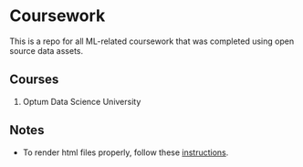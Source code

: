# Coursework
This is a repo for all ML-related coursework that was completed using open source data assets.
## Courses
1. Optum Data Science University
## Notes
- To render html files properly, follow these [instructions](https://stackoverflow.com/questions/8446218/how-to-see-an-html-page-on-github-as-a-normal-rendered-html-page-to-see-preview/21657266).
